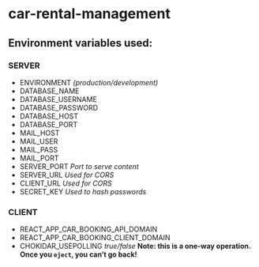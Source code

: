 # car-rental-management
## Environment variables used:
### SERVER
- ENVIRONMENT *(production/development)*
- DATABASE_NAME
- DATABASE_USERNAME
- DATABASE_PASSWORD
- DATABASE_HOST
- DATABASE_PORT
- MAIL_HOST
- MAIL_USER
- MAIL_PASS
- MAIL_PORT
- SERVER_PORT *Port to serve content*
- SERVER_URL *Used for CORS*
- CLIENT_URL *Used for CORS*
- SECRET_KEY *Used to hash passwords*
### CLIENT
- REACT_APP_CAR_BOOKING_API_DOMAIN
- REACT_APP_CAR_BOOKING_CLIENT_DOMAIN
- CHOKIDAR_USEPOLLING *true/false*
**Note: this is a one-way operation. Once you `eject`, you can’t go back!**
